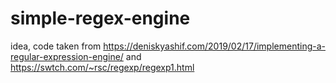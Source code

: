 # simple-regex-engine


idea, code taken from https://deniskyashif.com/2019/02/17/implementing-a-regular-expression-engine/ and https://swtch.com/~rsc/regexp/regexp1.html
